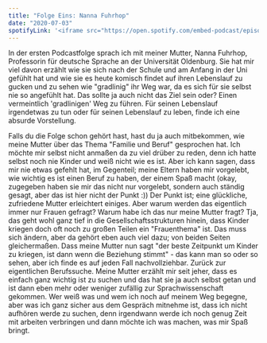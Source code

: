 ```yaml
---
title: "Folge Eins: Nanna Fuhrhop"
date: "2020-07-03"
spotifyLink: '<iframe src="https://open.spotify.com/embed-podcast/episode/5uuSFNTp5Fq6EBjhYnApom" width="100%" height="232" frameborder="0" allowtransparency="true" allow="encrypted-media"></iframe>'
---
```


In der ersten Podcastfolge sprach ich mit meiner Mutter, Nanna Fuhrhop, Professorin für deutsche Sprache an der Universität Oldenburg. Sie hat mir viel davon erzählt wie sie 
sich nach der Schule und am Anfang in der Uni gefühlt hat und wie sie es heute komisch findet auf ihren Lebenslauf zu gucken und zu sehen wie "gradlinig" ihr Weg war, da es 
sich für sie selbst nie so angefühlt hat. Das sollte ja auch nicht das Ziel sein oder? Einen vermeintlich 'gradlinigen' Weg zu führen. Für seinen Lebenslauf irgendetwas zu tun 
oder für seinen Lebenslauf zu leben, finde ich eine absurde Vorstellung. 

Falls du die Folge schon gehört hast, hast du ja auch mitbekommen, wie meine Mutter über das Thema "Familie und Beruf" gesprochen hat. Ich möchte mir selbst nicht anmaßen da zu 
viel drüber zu reden, denn ich hatte selbst noch nie Kinder und weiß nicht wie es ist. Aber ich kann sagen, dass mir nie etwas gefehlt hat, im Gegenteil; meine Eltern haben mir 
vorgelebt, wie wichtig es ist einen Beruf zu haben, der einem Spaß macht (okay, zugegeben haben sie mir das nicht nur vorgelebt, sondern auch ständig gesagt, aber das ist hier 
nicht der Punkt :)) Der Punkt ist; eine glückliche, zufriedene Mutter erleichtert einiges.
Aber warum werden das eigentlich immer nur Frauen gefragt? Warum habe ich das nur meine Mutter fragt? Tja, das geht wohl ganz tief in die Gesellschaftsstrukturen hinein, dass Kinder kriegen doch oft noch zu großen Teilen ein "Frauenthema" ist. Das muss sich ändern, aber da gehört eben auch viel dazu; von beiden Seiten gleichermaßen. Dass meine Mutter nun sagt "der beste Zeitpunkt um Kinder zu kriegen, ist dann wenn die Beziehung stimmt" - das kann man so oder so sehen, aber ich finde es auf jeden Fall nachvollziehbar.
Zurück zur eigentlichen Berufssuche. Meine Mutter erzählt mir seit jeher, dass es einfach ganz wichtig ist zu suchen und das hat sie ja auch selbst getan und ist dann eben mehr 
oder weniger zufällig zur Sprachwissenschaft gekommen. Wer weiß was und wem ich noch auf meinem Weg begegne, aber was ich ganz sicher aus dem Gespräch mitnehme ist, dass ich 
nicht aufhören werde zu suchen, denn irgendwann werde ich noch genug Zeit mit arbeiten verbringen und dann möchte ich was machen, was mir Spaß bringt. 
